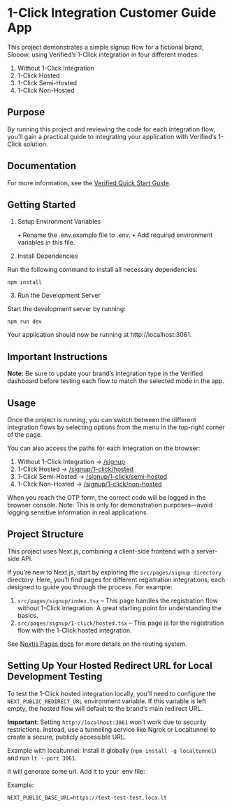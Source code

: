 # 1-Click Integration Customer Guide App

This project demonstrates a simple signup flow for a fictional brand, Slooow, using Verified’s 1-Click integration in four different modes:

1. Without 1-Click Integration
2. 1-Click Hosted
3. 1-Click Semi-Hosted
4. 1-Click Non-Hosted

## Purpose

By running this project and reviewing the code for each integration flow, you’ll gain a practical guide to integrating your application with Verified’s 1-Click solution.

## Documentation

For more information, see the [Verified Quick Start Guide](https://docs.verified.inc/quick-start-guide).

## Getting Started

1. Setup Environment Variables

   • Rename the .env.example file to .env.
   • Add required environment variables in this file.

2. Install Dependencies

Run the following command to install all necessary dependencies:

`npm install`

3. Run the Development Server

Start the development server by running:

`npm run dev`

Your application should now be running at http://localhost:3061.

## Important Instructions

**Note:** Be sure to update your brand’s integration type in the Verified dashboard before testing each flow to match the selected mode in the app.

## Usage

Once the project is running, you can switch between the different integration flows by selecting options from the menu in the top-right corner of the page.

You can also access the paths for each integration on the browser:

1. Without 1-Click Integration -> [/signup](http://localhost:3061/signup)
2. 1-Click Hosted -> [/signup/1-click/hosted](http://localhost:3061/signup/1-click/hosted)
3. 1-Click Semi-Hosted -> [/signup/1-click/semi-hosted](http://localhost:3061/signup/1-click/semi-hosted)
4. 1-Click Non-Hosted -> [/signup/1-click/non-hosted](http://localhost:3061/signup/1-click/non-hosted)

When you reach the OTP form, the correct code will be logged in the browser console. Note: This is only for demonstration purposes—avoid logging sensitive information in real applications.

## Project Structure

This project uses Next.js, combining a client-side frontend with a server-side API.

If you’re new to Next.js, start by exploring the `src/pages/signup directory` directory. Here, you’ll find pages for different registration integrations, each designed to guide you through the process.
For example:

1. `src/pages/signup/index.tsx` – This page handles the registration flow without 1-Click integration. A great starting point for understanding the basics.
2. `src/pages/signup/1-click/hosted.tsx` – This page is for the registration flow with the 1-Click hosted integration.

See [Nextjs Pages docs](https://nextjs.org/docs/pages/building-your-application/routing/pages-and-layouts) for more details on the routing system.

## Setting Up Your Hosted Redirect URL for Local Development Testing

To test the 1-Click hosted integration locally, you’ll need to configure the `NEXT_PUBLIC_REDIRECT_URL` environment variable. If this variable is left empty, the hosted flow will default to the brand’s main redirect URL.

**Important**: Setting `http://localhost:3061` won’t work due to security restrictions. Instead, use a tunneling service like Ngrok or Localtunnel to create a secure, publicly accessible URL.

Example with localtunnel:
Install it globally (`npm install -g localtunnel`) and run `lt --port 3061`.

It will generate some url. Add it to your .env file:

Example:

```
NEXT_PUBLIC_BASE_URL=https://test-test-test.loca.lt
```
